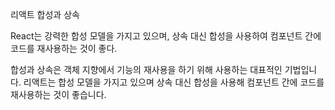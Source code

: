 리액트 합성과 상속

React는 강력한 합성 모델을 가지고 있으며, 상속 대신 합성을 사용하여 컴포넌트 간에 코드를 재사용하는 것이 좋다.

합성과 상속은 객체 지향에서 기능의 재사용을 하기 위해 사용하는 대표적인 기법입니다.
리액트는 합성 모델을 가지고 있으며 상속 대신 합성을 사용해
컴포넌트 간에 코드를 재사용하는 것이 좋습니다.


